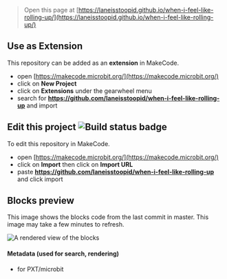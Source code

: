 
> Open this page at [https://laneisstoopid.github.io/when-i-feel-like-rolling-up/](https://laneisstoopid.github.io/when-i-feel-like-rolling-up/)

## Use as Extension

This repository can be added as an **extension** in MakeCode.

* open [https://makecode.microbit.org/](https://makecode.microbit.org/)
* click on **New Project**
* click on **Extensions** under the gearwheel menu
* search for **https://github.com/laneisstoopid/when-i-feel-like-rolling-up** and import

## Edit this project ![Build status badge](https://github.com/laneisstoopid/when-i-feel-like-rolling-up/workflows/MakeCode/badge.svg)

To edit this repository in MakeCode.

* open [https://makecode.microbit.org/](https://makecode.microbit.org/)
* click on **Import** then click on **Import URL**
* paste **https://github.com/laneisstoopid/when-i-feel-like-rolling-up** and click import

## Blocks preview

This image shows the blocks code from the last commit in master.
This image may take a few minutes to refresh.

![A rendered view of the blocks](https://github.com/laneisstoopid/when-i-feel-like-rolling-up/raw/master/.github/makecode/blocks.png)

#### Metadata (used for search, rendering)

* for PXT/microbit
<script src="https://makecode.com/gh-pages-embed.js"></script><script>makeCodeRender("{{ site.makecode.home_url }}", "{{ site.github.owner_name }}/{{ site.github.repository_name }}");</script>
